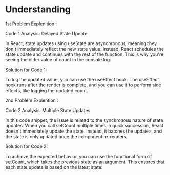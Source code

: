 # Understanding   

1st Problem Explenition :


Code 1 Analysis: Delayed State Update

In React, state updates using useState are asynchronous, meaning they don't immediately reflect the new state value. Instead, React schedules the state update and continues with the rest of the function. This is why you're seeing the older value of count in the console.log.

Solution for Code 1:

To log the updated value, you can use the useEffect hook. The useEffect hook runs after the render is complete, and you can use it to perform side effects, like logging the updated count.



2nd Problem Explention :


Code 2 Analysis: Multiple State Updates

In this code snippet, the issue is related to the synchronous nature of state updates. When you call setCount multiple times in quick succession, React doesn't immediately update the state. Instead, it batches the updates, and the state is only updated once the component re-renders.

Solution for Code 2:

To achieve the expected behavior, you can use the functional form of setCount, which takes the previous state as an argument. This ensures that each state update is based on the latest state.